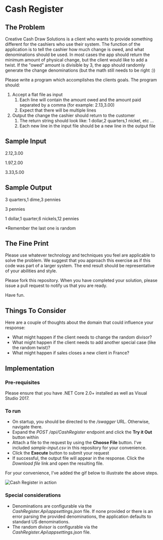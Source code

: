 # Cash Register

## The Problem
Creative Cash Draw Solutions is a client who wants to provide something different for the cashiers who use their system. The function of the application is to tell the cashier how much change is owed, and what denominations should be used. In most cases the app should return the minimum amount of physical change, but the client would like to add a twist. If the "owed" amount is divisible by 3, the app should randomly generate the change denominations (but the math still needs to be right :))

Please write a program which accomplishes the clients goals. The program should:

1. Accept a flat file as input
	1. Each line will contain the amount owed and the amount paid separated by a comma (for example: 2.13,3.00)
	2. Expect that there will be multiple lines
2. Output the change the cashier should return to the customer
	1. The return string should look like: 1 dollar,2 quarters,1 nickel, etc ...
	2. Each new line in the input file should be a new line in the output file

## Sample Input
2.12,3.00

1.97,2.00

3.33,5.00

## Sample Output
3 quarters,1 dime,3 pennies

3 pennies

1 dollar,1 quarter,6 nickels,12 pennies

*Remember the last one is random

## The Fine Print
Please use whatever technology and techniques you feel are applicable to solve the problem. We suggest that you approach this exercise as if this code was part of a larger system. The end result should be representative of your abilities and style.

Please fork this repository. When you have completed your solution, please issue a pull request to notify us that you are ready.

Have fun.

## Things To Consider
Here are a couple of thoughts about the domain that could influence your response:

* What might happen if the client needs to change the random divisor?
* What might happen if the client needs to add another special case (like the random twist)?
* What might happen if sales closes a new client in France?


## Implementation

### Pre-requisites
Please ensure that you have .NET Core 2.0+ installed as well as Visual Studio 2017.

### To run
* On startup, you should be directed to the */swagger* URL. Otherwise, navigate there.
* Expand the *POST /api/CashRegister* endpoint and click the **Try it Out** button within
* Attach a file to the request by using the **Choose File** button. I've included *sample-input.csv* in this repository for your convenience.
* Click the **Execute** button to submit your request
* If successful, the output file will appear in the response. Click the *Download file* link and open the resulting file.

For your convenience, I've added the gif below to illustrate the above steps.

![Cash Register in action](https://i.imgur.com/nOt0odz.gif)

### Special considerations
* Denominations are configurable via the *CashRegister.Api\appsettings.json* file. If none provided or there is an error parsing the provided denominations, the application defaults to standard US denominations.
* The random divisor is configurable via the *CashRegister.Api\appsettings.json* file.

